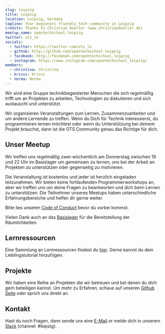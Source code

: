```yaml
---
slug: leipzig
title: Leipzig
location: Leipzig, Germany
tagline: Your beginners friendly tech community in Leipzig
credits: Thanks to Christian Doeller (www.christiandoeller.de)
meetup_name: opentechschool-leipzig
twitter: ots_le
socials:
  - twitter: https://twitter.com/ots_le
  - github: http://github.com/opentechschool-leipzig
  - facebook: http://facebook.com/opentechschool.leipzig
  - instagram: https://www.instagram.com/opentechschool_leipzig/
members:
  - christina: Christina
  - krissi: Krissi
  - norma: Norma
---
```


Wir sind eine Gruppe technikbegeisterter Menschen die sich regelmäßig trifft um an Projekten zu arbeiten, Technologien zu diskutieren und sich austauscht und unterstützt.

Wir organisieren Veranstaltungen zum Lernen, Zusammenzuarbeiten und um andere Lernende zu treffen. Wenn du Dich für Technik interessierst, du programmieren lernen möchtest oder wenn du Unterstützung bei deinem Projekt brauchst, dann ist die OTS Community genau das Richtige für dich.

## Unser Meetup

Wir treffen uns regelmäßig zwei-wöchentlich am Donnerstag zwischen 19 und 22 Uhr im Basislager um gemeinsam zu lernen, uns bei der Arbeit an Projekten zu unterstützen oder gegenseitig zu motivieren.

Die Veranstaltung ist kostenlos und jeder ist herzlich eingeladen teilzunehmen. Wir bieten keine fortlaufenden Programmierworkshops an, aber wir treffen uns um deine Fragen zu beantworten und dich beim Lernen zu unterstützen. Die Teilnehmer unseres Meetups haben unterschiedliche Erfahrungsbereiche und helfen dir gerne weiter.

Bitte lies unseren [Code of Conduct](/code-of-conduct/) bevor du vorbei kommst.

Vielen Dank auch an das [Basislager](https://www.basislager.co) für die Bereitstellung der Räumlichkeiten.

## Lernressourcen

Eine Sammlung an Lernressourcen findest du [hier](https://github.com/OpenTechSchool-Leipzig/learning-resources). Gerne kannst du dein Lieblingstutorial hinzufügen.

## Projekte

Wir haben eine Reihe an Projekten die wir betreuen und bei denen du dich gern beteiligen kannst.
Um mehr zu Erfahren, schaue auf unseren [Github Seite](http://github.com/opentechschool-leipzig) oder sprich uns direkt an.

## Kontakt

Hast du noch Fragen, dann sende uns eine [E-Mail](mailto:leipzig@opentechschool.org) or melde dich in unserem [Slack](https://join.slack.com/t/opentechschool/shared_invite/zt-1mpx31hk2-C0~bk3sXUhzyT57f8J4Smg) (channel: #leipzig).
